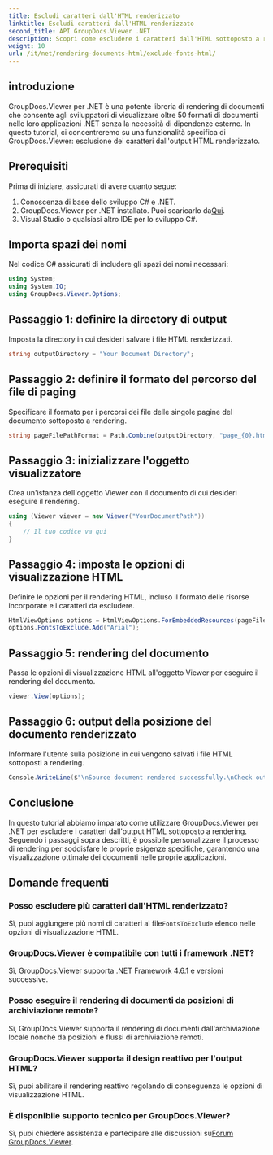 ```yaml
---
title: Escludi caratteri dall'HTML renderizzato
linktitle: Escludi caratteri dall'HTML renderizzato
second_title: API GroupDocs.Viewer .NET
description: Scopri come escludere i caratteri dall'HTML sottoposto a rendering utilizzando GroupDocs.Viewer per .NET. Segui questa guida passo passo per visualizzare i documenti senza problemi.
weight: 10
url: /it/net/rendering-documents-html/exclude-fonts-html/
---
```

## introduzione
GroupDocs.Viewer per .NET è una potente libreria di rendering di documenti che consente agli sviluppatori di visualizzare oltre 50 formati di documenti nelle loro applicazioni .NET senza la necessità di dipendenze esterne. In questo tutorial, ci concentreremo su una funzionalità specifica di GroupDocs.Viewer: esclusione dei caratteri dall'output HTML renderizzato. 
## Prerequisiti
Prima di iniziare, assicurati di avere quanto segue:
1. Conoscenza di base dello sviluppo C# e .NET.
2.  GroupDocs.Viewer per .NET installato. Puoi scaricarlo da[Qui](https://releases.groupdocs.com/viewer/net/).
3. Visual Studio o qualsiasi altro IDE per lo sviluppo C#.

## Importa spazi dei nomi
Nel codice C# assicurati di includere gli spazi dei nomi necessari:
```csharp
using System;
using System.IO;
using GroupDocs.Viewer.Options;
```

## Passaggio 1: definire la directory di output
Imposta la directory in cui desideri salvare i file HTML renderizzati.
```csharp
string outputDirectory = "Your Document Directory";
```
## Passaggio 2: definire il formato del percorso del file di paging
Specificare il formato per i percorsi dei file delle singole pagine del documento sottoposto a rendering.
```csharp
string pageFilePathFormat = Path.Combine(outputDirectory, "page_{0}.html");
```
## Passaggio 3: inizializzare l'oggetto visualizzatore
Crea un'istanza dell'oggetto Viewer con il documento di cui desideri eseguire il rendering.
```csharp
using (Viewer viewer = new Viewer("YourDocumentPath"))
{
    // Il tuo codice va qui
}
```
## Passaggio 4: imposta le opzioni di visualizzazione HTML
Definire le opzioni per il rendering HTML, incluso il formato delle risorse incorporate e i caratteri da escludere.
```csharp
HtmlViewOptions options = HtmlViewOptions.ForEmbeddedResources(pageFilePathFormat);
options.FontsToExclude.Add("Arial");
```
## Passaggio 5: rendering del documento
Passa le opzioni di visualizzazione HTML all'oggetto Viewer per eseguire il rendering del documento.
```csharp
viewer.View(options);
```
## Passaggio 6: output della posizione del documento renderizzato
Informare l'utente sulla posizione in cui vengono salvati i file HTML sottoposti a rendering.
```csharp
Console.WriteLine($"\nSource document rendered successfully.\nCheck output in {outputDirectory}.");
```

## Conclusione
In questo tutorial abbiamo imparato come utilizzare GroupDocs.Viewer per .NET per escludere i caratteri dall'output HTML sottoposto a rendering. Seguendo i passaggi sopra descritti, è possibile personalizzare il processo di rendering per soddisfare le proprie esigenze specifiche, garantendo una visualizzazione ottimale dei documenti nelle proprie applicazioni.
## Domande frequenti
### Posso escludere più caratteri dall'HTML renderizzato?
 Sì, puoi aggiungere più nomi di caratteri al file`FontsToExclude` elenco nelle opzioni di visualizzazione HTML.
### GroupDocs.Viewer è compatibile con tutti i framework .NET?
Sì, GroupDocs.Viewer supporta .NET Framework 4.6.1 e versioni successive.
### Posso eseguire il rendering di documenti da posizioni di archiviazione remote?
Sì, GroupDocs.Viewer supporta il rendering di documenti dall'archiviazione locale nonché da posizioni e flussi di archiviazione remoti.
### GroupDocs.Viewer supporta il design reattivo per l'output HTML?
Sì, puoi abilitare il rendering reattivo regolando di conseguenza le opzioni di visualizzazione HTML.
### È disponibile supporto tecnico per GroupDocs.Viewer?
 Sì, puoi chiedere assistenza e partecipare alle discussioni su[Forum GroupDocs.Viewer](https://forum.groupdocs.com/c/viewer/9).